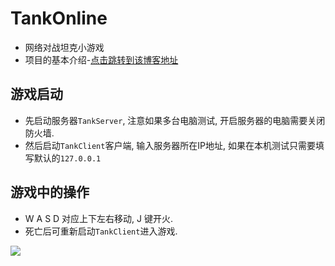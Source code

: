 # TankOnline
- 网络对战坦克小游戏
- 项目的基本介绍-[点击跳转到该博客地址](https://www.cnblogs.com/tanshaoshenghao/p/10708586.html)

## 游戏启动
- 先启动服务器`TankServer`, 注意如果多台电脑测试, 开启服务器的电脑需要关闭防火墙.
- 然后启动`TankClient`客户端, 输入服务器所在IP地址, 如果在本机测试只需要填写默认的`127.0.0.1`

## 游戏中的操作
- W A S D 对应上下左右移动, J 键开火. 
- 死亡后可重新启动`TankClient`进入游戏. 

<html>
    <img src="https://www.cnblogs.com/images/cnblogs_com/tanshaoshenghao/1426602/o_tankFight.gif"/>
</html>
